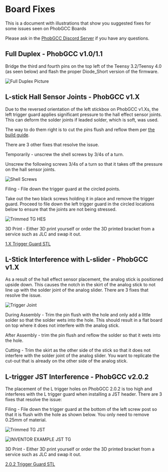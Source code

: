 # Board Fixes

This is a document with illustrations that show you suggested fixes for some issues seen on PhobGCC Boards

Please ask in the [PhobGCC Discord Server](https://discord.gg/yrpUu7mgzm) if you have any questions.  

## Full Duplex - PhobGCC v1.0/1.1

Bridge the third and fourth pins on the top left of the Teensy 3.2/Teensy 4.0 (as seen below) and flash the proper Diode_Short version of the firmware.

![Full Duplex Picture](/For_Makers/BoardFixPics/full_duplex.jpg)

## L-stick Hall Sensor Joints - PhobGCC v1.X

Due to the reversed orientation of the left stickbox on PhobGCC v1.Xs, the left trigger guard applies significant pressure to the hall effect sensor joints.
This can deform the solder joints if leaded solder, which is soft, was used.

The way to do them right is to cut the pins flush and reflow them per [the build guide](/For_Makers/Build_Guide_1.2.html#bending-and-soldering-hall-sensors).

There are 3 other fixes that resolve the issue.

Temporarily - unscrew the shell screws by 3/4s of a turn.

Unscrew the following screws 3/4s of a turn so that it takes off the pressure on the hall sensor joints.

![Shell Screws](/For_Makers/BoardFixPics/screws_2.jpg)

Filing - File down the trigger guard at the circled points.

Take out the two black screws holding it in place and remove the trigger guard. Proceed to file down the left trigger guard in the circled locations below to ensure that the joints are not being stressed.

![Trimmed TG HES](/For_Makers/BoardFixPics/hes_tg.jpg)


3D Print - Either 3D print yourself or order the 3D printed bracket from a service such as JLC and swap it out.

[1.X Trigger Guard STL](https://drive.google.com/file/d/1QfcjQfTboTi3LeGjDCiVci9mYGINXsB6/view?usp=sharing)

## L-Stick Interference with L-slider - PhobGCC v1.X

As a result of the hall effect sensor placement, the analog stick is positioned upside down. This causes the notch in the skirt of the analog stick to not line up with the solder joint of the analog slider.
There are 3 fixes that resolve the issue.

![Trigger Joint](/For_Makers/BoardFixPics/trigger_joint.jpg)

During Assembly - Trim the pin flush with the hole and only add a little solder so that the solder wets into the hole. This should result in a flat board on top where it does not interfere with the analog stick.

After Assembly - trim the pin flush and reflow the solder so that it wets into the hole.

Cutting - Trim the skirt as the other side of the stick so that it does not interfere with the solder joint of the analog slider. You want to replicate the cut-out that is already on the other side of the analog stick.

## L-trigger JST Interference - PhobGCC v2.0.2

The placement of the L trigger holes on PhobGCC 2.0.2 is too high and interferes with the L trigger guard when installing a JST header.
There are 3 fixes that resolve the issue:

Filing - File down the trigger guard at the bottom of the left screw post so that it is flush with the hole as shown below. You only need to remove 0.25mm of material.

![Trimmed TG JST](/For_Makers/BoardFixPics/jst_tg2.jpg)

![INVENTOR EXAMPLE JST TG](/For_Makers/BoardFixPics/jst_tg.png)

3D Print - Either 3D print yourself or order the 3D printed bracket from a service such as JLC and swap it out.

[2.0.2 Trigger Guard STL](https://drive.google.com/file/d/1NZwtrHezeiQHAMoeLFhVF65OYEvfT3iO/view?usp=share_link)
